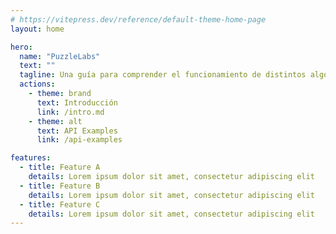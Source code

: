 ```yaml
---
# https://vitepress.dev/reference/default-theme-home-page
layout: home

hero:
  name: "PuzzleLabs"
  text: ""
  tagline: Una guía para comprender el funcionamiento de distintos algoritmos de puzles
  actions:
    - theme: brand
      text: Introducción
      link: /intro.md
    - theme: alt
      text: API Examples
      link: /api-examples

features:
  - title: Feature A
    details: Lorem ipsum dolor sit amet, consectetur adipiscing elit
  - title: Feature B
    details: Lorem ipsum dolor sit amet, consectetur adipiscing elit
  - title: Feature C
    details: Lorem ipsum dolor sit amet, consectetur adipiscing elit
---
```


